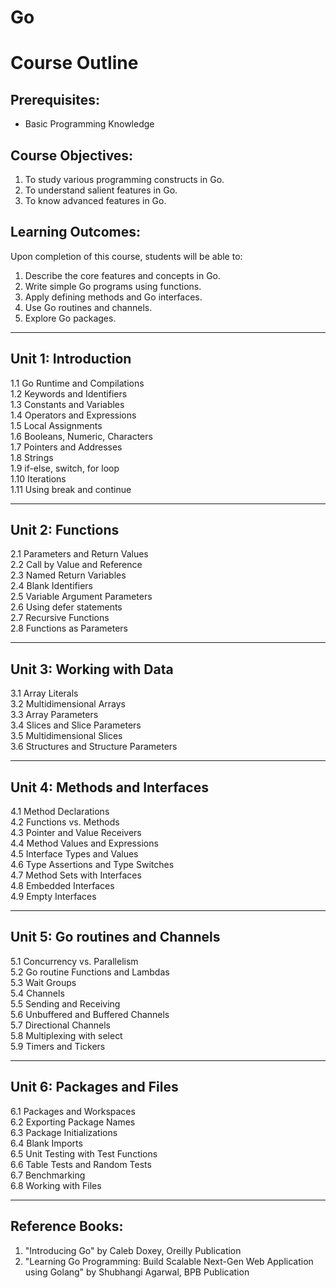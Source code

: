 # Go

# Course Outline

## Prerequisites: 
- Basic Programming Knowledge

## Course Objectives:
1. To study various programming constructs in Go.
2. To understand salient features in Go.
3. To know advanced features in Go.

## Learning Outcomes:
Upon completion of this course, students will be able to:
1. Describe the core features and concepts in Go.
2. Write simple Go programs using functions.
3. Apply defining methods and Go interfaces.
4. Use Go routines and channels.
5. Explore Go packages.

---

## Unit 1: Introduction
1.1 Go Runtime and Compilations  
1.2 Keywords and Identifiers  
1.3 Constants and Variables  
1.4 Operators and Expressions  
1.5 Local Assignments  
1.6 Booleans, Numeric, Characters  
1.7 Pointers and Addresses  
1.8 Strings  
1.9 if-else, switch, for loop  
1.10 Iterations  
1.11 Using break and continue  

---

## Unit 2: Functions
2.1 Parameters and Return Values  
2.2 Call by Value and Reference  
2.3 Named Return Variables  
2.4 Blank Identifiers  
2.5 Variable Argument Parameters  
2.6 Using defer statements  
2.7 Recursive Functions  
2.8 Functions as Parameters  

---

## Unit 3: Working with Data
3.1 Array Literals  
3.2 Multidimensional Arrays  
3.3 Array Parameters  
3.4 Slices and Slice Parameters  
3.5 Multidimensional Slices  
3.6 Structures and Structure Parameters  

---

## Unit 4: Methods and Interfaces
4.1 Method Declarations  
4.2 Functions vs. Methods  
4.3 Pointer and Value Receivers  
4.4 Method Values and Expressions  
4.5 Interface Types and Values  
4.6 Type Assertions and Type Switches  
4.7 Method Sets with Interfaces  
4.8 Embedded Interfaces  
4.9 Empty Interfaces  

---

## Unit 5: Go routines and Channels
5.1 Concurrency vs. Parallelism  
5.2 Go routine Functions and Lambdas  
5.3 Wait Groups  
5.4 Channels  
5.5 Sending and Receiving  
5.6 Unbuffered and Buffered Channels  
5.7 Directional Channels  
5.8 Multiplexing with select  
5.9 Timers and Tickers  

---

## Unit 6: Packages and Files
6.1 Packages and Workspaces  
6.2 Exporting Package Names  
6.3 Package Initializations  
6.4 Blank Imports  
6.5 Unit Testing with Test Functions  
6.6 Table Tests and Random Tests  
6.7 Benchmarking  
6.8 Working with Files  

---

## Reference Books:
1. "Introducing Go" by Caleb Doxey, Oreilly Publication  
2. "Learning Go Programming: Build Scalable Next-Gen Web Application using Golang" by Shubhangi Agarwal, BPB Publication



